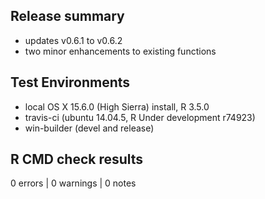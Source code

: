 
## Release summary

* updates v0.6.1 to v0.6.2
* two minor enhancements to existing functions

## Test Environments

* local OS X 15.6.0 (High Sierra) install, R 3.5.0
* travis-ci (ubuntu 14.04.5, R Under development r74923)
* win-builder (devel and release)

## R CMD check results

0 errors | 0 warnings | 0 notes
